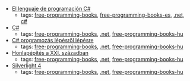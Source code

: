 * [El lenguaje de programación C#](http://dis.um.es/~bmoros/privado/bibliografia/LibroCsharp.pdf)
    * tags: [free-programming-books](../tags/free-programming-books.md), [free-programming-books-es](../tags/free-programming-books-es.md), [.net](../tags/.net.md), [c#](../tags/c#.md)
* [C#](http://mek.oszk.hu/10300/10384/index.phtml)
    * tags: [free-programming-books](../tags/free-programming-books.md), [.net](../tags/.net.md), [free-programming-books-hu](../tags/free-programming-books-hu.md)
* [C# programozás lépésről lépésre](http://devportal.hu)
    * tags: [free-programming-books](../tags/free-programming-books.md), [.net](../tags/.net.md), [free-programming-books-hu](../tags/free-programming-books-hu.md)
* [Honlapépítés a XXI. században](http://mek.oszk.hu/10300/10392/index.phtml)
    * tags: [free-programming-books](../tags/free-programming-books.md), [.net](../tags/.net.md), [free-programming-books-hu](../tags/free-programming-books-hu.md)
* [Silverlight 4](http://mek.oszk.hu/10300/10382/index.phtml)
    * tags: [free-programming-books](../tags/free-programming-books.md), [.net](../tags/.net.md), [free-programming-books-hu](../tags/free-programming-books-hu.md)

